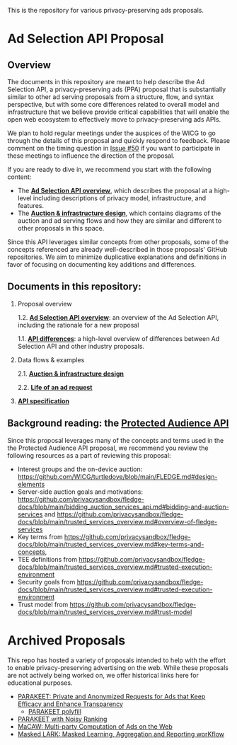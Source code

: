 This is the repository for various privacy-preserving ads proposals.

# Ad Selection API Proposal
## Overview
The documents in this repository are meant to help describe the Ad Selection API, a privacy-preserving ads (PPA) proposal that is substantially similar to other ad serving proposals from a structure, flow, and syntax perspective, but with some core differences related to overall model and infrastructure that we believe provide critical capabilities that will enable the open web ecosystem to effectively move to privacy-preserving ads APIs.

We plan to hold regular meetings under the auspices of the WICG to go through the details of this proposal and quickly respond to feedback. Please comment on the timing question in [Issue #50](https://github.com/WICG/privacy-preserving-ads/issues/50) if you want to participate in these meetings to influence the direction of the proposal.

If you are ready to dive in, we recommend you start with the following content:
- The [**Ad Selection API overview**](Ad+Selection+Overview.md), which describes the proposal at a high-level including descriptions of privacy model, infrastructure, and features.
- The [**Auction & infrastructure design**](Auction+&+Infrastructure+Design.md), which contains diagrams of the auction and ad serving flows and how they are similar and different to other proposals in this space.

Since this API leverages similar concepts from other proposals, some of the concepts referenced are already well-described in those proposals' GitHub repositories. We aim to minimize duplicative explanations and definitions in favor of focusing on documenting key additions and differences.

## Documents in this repository:
1. Proposal overview

     1.2. [**Ad Selection API overview**](Ad+Selection+Overview.md): an overview of the Ad Selection API, including the rationale for a new proposal

     1.1. [**API differences**](API+Differences.md): a high-level overview of differences between Ad Selection API and other industry proposals.


2. Data flows & examples

     2.1. [**Auction & infrastructure design**](Auction+&+Infrastructure+Design.md)

     2.2. [**Life of an ad request**](Life+of+an+Ad+Request.md)

3. [**API specification**](API+Details.md)

## Background reading: the [Protected Audience API](https://github.com/WICG/turtledove/blob/main/FLEDGE.md)
Since this proposal leverages many of the concepts and terms used in the the Protected Audience API proposal, we recommend you review the following resources as a part of reviewing this proposal:
- Interest groups and the on-device auction:  https://github.com/WICG/turtledove/blob/main/FLEDGE.md#design-elements
- Server-side auction goals and motivations:  https://github.com/privacysandbox/fledge-docs/blob/main/bidding_auction_services_api.md#bidding-and-auction-services and https://github.com/privacysandbox/fledge-docs/blob/main/trusted_services_overview.md#overview-of-fledge-services
- Key terms from https://github.com/privacysandbox/fledge-docs/blob/main/trusted_services_overview.md#key-terms-and-concepts,
- TEE definitions from https://github.com/privacysandbox/fledge-docs/blob/main/trusted_services_overview.md#trusted-execution-environment
- Security goals from https://github.com/privacysandbox/fledge-docs/blob/main/trusted_services_overview.md#trusted-execution-environment
- Trust model from https://github.com/privacysandbox/fledge-docs/blob/main/trusted_services_overview.md#trust-model


# Archived Proposals
This repo has hosted a variety of proposals intended to help with the effort to enable privacy-preserving advertising on the web. While these proposals are not actively being worked on, we offer historical links here for educational purposes.
* [PARAKEET: Private and Anonymized Requests for Ads that Keep Efficacy and Enhance Transparency](archive\Parakeet.md)
  * [PARAKEET polyfill](https://github.com/microsoft/PARAKEET/tree/main/Polyfill)
* [PARAKEET with Noisy Ranking](archive\NoisyRanking.md)
* [MaCAW: Multi-party Computation of Ads on the Web](archive\MACAW.md)
* [Masked LARK: Masked Learning, Aggregation and Reporting worKflow](archive\MaskedLARK.md)

